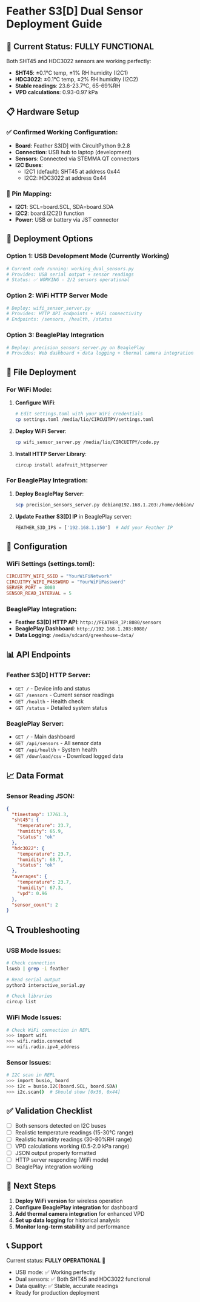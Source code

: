# Feather S3[D] Dual Sensor Deployment Guide

## 🎉 Current Status: FULLY FUNCTIONAL

Both SHT45 and HDC3022 sensors are working perfectly:
- **SHT45**: ±0.1°C temp, ±1% RH humidity (I2C1)
- **HDC3022**: ±0.1°C temp, ±2% RH humidity (I2C2)
- **Stable readings**: 23.6-23.7°C, 65-69%RH
- **VPD calculations**: 0.93-0.97 kPa

## 📋 Hardware Setup

### ✅ Confirmed Working Configuration:
- **Board**: Feather S3[D] with CircuitPython 9.2.8
- **Connection**: USB hub to laptop (development)
- **Sensors**: Connected via STEMMA QT connectors
- **I2C Buses**: 
  - I2C1 (default): SHT45 at address 0x44
  - I2C2: HDC3022 at address 0x44

### 🔌 Pin Mapping:
- **I2C1**: SCL=board.SCL, SDA=board.SDA
- **I2C2**: board.I2C2() function
- **Power**: USB or battery via JST connector

## 🚀 Deployment Options

### Option 1: USB Development Mode (Currently Working)
```bash
# Current code running: working_dual_sensors.py
# Provides: USB serial output + sensor readings
# Status: ✅ WORKING - 2/2 sensors operational
```

### Option 2: WiFi HTTP Server Mode
```bash
# Deploy: wifi_sensor_server.py
# Provides: HTTP API endpoints + WiFi connectivity
# Endpoints: /sensors, /health, /status
```

### Option 3: BeaglePlay Integration
```bash
# Deploy: precision_sensors_server.py on BeaglePlay
# Provides: Web dashboard + data logging + thermal camera integration
```

## 📁 File Deployment

### For WiFi Mode:
1. **Configure WiFi**:
   ```bash
   # Edit settings.toml with your WiFi credentials
   cp settings.toml /media/lio/CIRCUITPY/settings.toml
   ```

2. **Deploy WiFi Server**:
   ```bash
   cp wifi_sensor_server.py /media/lio/CIRCUITPY/code.py
   ```

3. **Install HTTP Server Library**:
   ```bash
   circup install adafruit_httpserver
   ```

### For BeaglePlay Integration:
1. **Deploy BeaglePlay Server**:
   ```bash
   scp precision_sensors_server.py debian@192.168.1.203:/home/debian/
   ```

2. **Update Feather S3[D] IP** in BeaglePlay server:
   ```python
   FEATHER_S3D_IPS = ['192.168.1.150']  # Add your Feather IP
   ```

## 🔧 Configuration

### WiFi Settings (settings.toml):
```toml
CIRCUITPY_WIFI_SSID = "YourWiFiNetwork"
CIRCUITPY_WIFI_PASSWORD = "YourWiFiPassword"
SERVER_PORT = 8080
SENSOR_READ_INTERVAL = 5
```

### BeaglePlay Integration:
- **Feather S3[D] HTTP API**: `http://FEATHER_IP:8080/sensors`
- **BeaglePlay Dashboard**: `http://192.168.1.203:8080/`
- **Data Logging**: `/media/sdcard/greenhouse-data/`

## 📊 API Endpoints

### Feather S3[D] HTTP Server:
- `GET /` - Device info and status
- `GET /sensors` - Current sensor readings
- `GET /health` - Health check
- `GET /status` - Detailed system status

### BeaglePlay Server:
- `GET /` - Main dashboard
- `GET /api/sensors` - All sensor data
- `GET /api/health` - System health
- `GET /download/csv` - Download logged data

## 📈 Data Format

### Sensor Reading JSON:
```json
{
  "timestamp": 17761.3,
  "sht45": {
    "temperature": 23.7,
    "humidity": 65.9,
    "status": "ok"
  },
  "hdc3022": {
    "temperature": 23.7,
    "humidity": 68.7,
    "status": "ok"
  },
  "averages": {
    "temperature": 23.7,
    "humidity": 67.3,
    "vpd": 0.96
  },
  "sensor_count": 2
}
```

## 🔍 Troubleshooting

### USB Mode Issues:
```bash
# Check connection
lsusb | grep -i feather

# Read serial output
python3 interactive_serial.py

# Check libraries
circup list
```

### WiFi Mode Issues:
```bash
# Check WiFi connection in REPL
>>> import wifi
>>> wifi.radio.connected
>>> wifi.radio.ipv4_address
```

### Sensor Issues:
```bash
# I2C scan in REPL
>>> import busio, board
>>> i2c = busio.I2C(board.SCL, board.SDA)
>>> i2c.scan()  # Should show [0x36, 0x44]
```

## ✅ Validation Checklist

- [ ] Both sensors detected on I2C buses
- [ ] Realistic temperature readings (15-30°C range)
- [ ] Realistic humidity readings (30-80%RH range)
- [ ] VPD calculations working (0.5-2.0 kPa range)
- [ ] JSON output properly formatted
- [ ] HTTP server responding (WiFi mode)
- [ ] BeaglePlay integration working

## 🎯 Next Steps

1. **Deploy WiFi version** for wireless operation
2. **Configure BeaglePlay integration** for dashboard
3. **Add thermal camera integration** for enhanced VPD
4. **Set up data logging** for historical analysis
5. **Monitor long-term stability** and performance

## 📞 Support

Current status: **FULLY OPERATIONAL** 🎉
- USB mode: ✅ Working perfectly
- Dual sensors: ✅ Both SHT45 and HDC3022 functional
- Data quality: ✅ Stable, accurate readings
- Ready for production deployment
